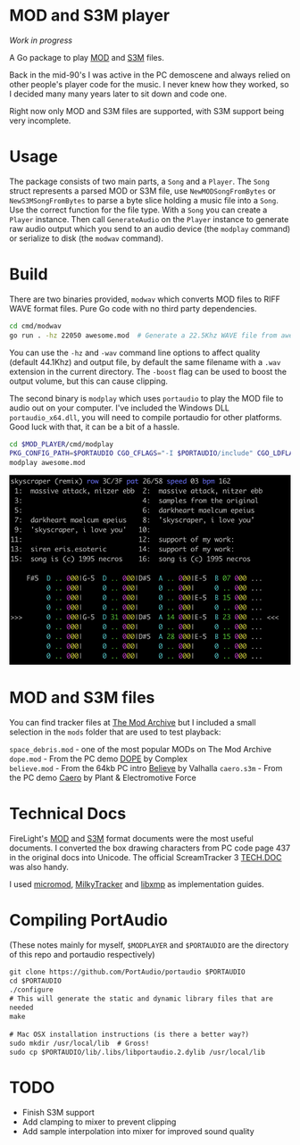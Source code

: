 # MOD and S3M player

_Work in progress_

A Go package to play [MOD](<https://en.wikipedia.org/wiki/MOD_(file_format)>) and [S3M](https://en.wikipedia.org/wiki/S3M) files.

Back in the mid-90's I was active in the PC demoscene and always relied on other people's player code for the music. I never knew how they worked, so I decided many many years later to sit down and code one.

Right now only MOD and S3M files are supported, with S3M support being very incomplete.

# Usage

The package consists of two main parts, a `Song` and a `Player`. The `Song` struct represents a parsed MOD or S3M file, use `NewMODSongFromBytes` or `NewS3MSongFromBytes` to parse a byte slice holding a music file into a `Song`. Use the correct function for the file type. With a `Song` you can create a `Player` instance. Then call `GenerateAudio` on the `Player` instance to generate raw audio output which you send to an audio device (the `modplay` command) or serialize to disk (the `modwav` command).

# Build

There are two binaries provided, `modwav` which converts MOD files to RIFF WAVE format files. Pure Go code with no third party dependencies.

```bash
cd cmd/modwav
go run . -hz 22050 awesome.mod  # Generate a 22.5Khz WAVE file from awesome.mod called awesome.wav
```

You can use the `-hz` and `-wav` command line options to affect quality (default 44.1Khz) and output file, by default the same filename with a `.wav` extension in the current directory. The `-boost` flag can be used to boost the output volume, but this can cause clipping.

The second binary is `modplay` which uses `portaudio` to play the MOD file to audio out on your computer. I've included the Windows DLL `portaudio_x64.dll`, you will need to compile portaudio for other platforms. Good luck with that, it can be a bit of a hassle.

```bash
cd $MOD_PLAYER/cmd/modplay
PKG_CONFIG_PATH=$PORTAUDIO CGO_CFLAGS="-I $PORTAUDIO/include" CGO_LDFLAGS="-L $PORTAUDIO/lib/.libs" go build .
modplay awesome.mod
```

![Screenshot of modplay](/docs/modplay.png)

# MOD and S3M files

You can find tracker files at [The Mod Archive](https://modarchive.org/) but I included a small selection in the `mods` folder that are used to test playback:

`space_debris.mod` - one of the most popular MODs on The Mod Archive\
`dope.mod` - From the PC demo [DOPE](http://www.pouet.net/prod.php?which=37) by Complex\
`believe.mod` - From the 64kb PC intro [Believe](http://www.pouet.net/prod.php?which=1151) by Valhalla
`caero.s3m` - From the PC demo [Caero](https://www.pouet.net/prod.php?which=2163) by Plant & Electromotive Force

# Technical Docs

FireLight's [MOD](docs/fmoddoc.txt) and [S3M](docs/fs3mdoc.txt) format documents were the most useful documents. I converted the box drawing characters from PC code page 437 in the original docs into Unicode. The official ScreamTracker 3 [TECH.DOC](docs/s3m_tech.doc) was also handy.

I used [micromod](https://github.com/martincameron/micromod), [MilkyTracker](https://github.com/milkytracker/MilkyTracker) and [libxmp](https://github.com/libxmp/libxmp) as implementation guides.

# Compiling PortAudio

(These notes mainly for myself, `$MODPLAYER` and `$PORTAUDIO` are the directory of this repo and portaudio respectively)

```
git clone https://github.com/PortAudio/portaudio $PORTAUDIO
cd $PORTAUDIO
./configure
# This will generate the static and dynamic library files that are needed
make

# Mac OSX installation instructions (is there a better way?)
sudo mkdir /usr/local/lib  # Gross!
sudo cp $PORTAUDIO/lib/.libs/libportaudio.2.dylib /usr/local/lib
```

# TODO

- Finish S3M support
- Add clamping to mixer to prevent clipping
- Add sample interpolation into mixer for improved sound quality
